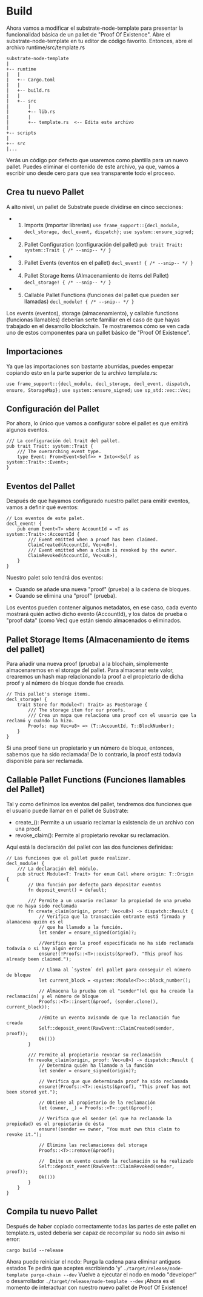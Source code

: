 # Build

Ahora vamos a modificar el substrate-node-template para presentar la funcionalidad básica de un pallet de "Proof Of Existence".
Abre el substrate-node-template en tu editor de código favorito. Entonces, abre el archivo runtime/src/template.rs

~~~
substrate-node-template
|
+-- runtime
|   |
|   +-- Cargo.toml
|   |
|   +-- build.rs
|   |
|   +-- src
|       |
|       +-- lib.rs
|       |
|       +-- template.rs  <-- Edita este archivo
|
+-- scripts
|
+-- src
|...
~~~

Verás un código por defecto que usaremos como plantilla para un nuevo pallet. Puedes eliminar el contenido de este archivo, ya que, vamos a escribir uno desde cero para que sea transparente todo el proceso.

## Crea tu nuevo Pallet

A alto nivel, un pallet de Substrate puede dividirse en cinco secciones:

- 1. Imports (importar librerías)
`use frame_support::{decl_module, decl_storage, decl_event, dispatch};`
`use system::ensure_signed;`

- 2. Pallet Configuration (configuración del pallet)
`pub trait Trait: system::Trait { /* --snip-- */ }`

- 3. Pallet Events (eventos en el pallet)
`decl_event! { /* --snip-- */ }`

- 4. Pallet Storage Items (Almacenamiento de items del Pallet)
`decl_storage! { /* --snip-- */ }`

- 5. Callable Pallet Functions (funciones del pallet que pueden ser llamadas)
`decl_module! { /* --snip-- */ }`

Los events (eventos), storage (almacenamiento), y callable functions (funcionas llamables) deberían serte familiar en el caso de que hayas trabajado en el desarrollo blockchain. Te mostraremos cómo se ven cada uno de estos componentes para un pallet básico de "Proof Of Existence".

## Importaciones

Ya que las importaciones son bastante aburridas, puedes empezar copiando esto en la parte superior de tu archivo template.rs:

`use frame_support::{decl_module, decl_storage, decl_event, dispatch, ensure, StorageMap};`
`use system::ensure_signed;`
`use sp_std::vec::Vec;`

## Configuración del Pallet
Por ahora, lo único que vamos a configurar sobre el pallet es que emitirá algunos eventos.

~~~
/// La configuración del trait del pallet.
pub trait Trait: system::Trait {
    /// The overarching event type.
    type Event: From<Event<Self>> + Into<<Self as system::Trait>::Event>;
}
~~~

## Eventos del Pallet

Después de que hayamos configurado nuestro pallet para emitir eventos, vamos a definir qué eventos:

~~~
// Los eventos de este palet.
decl_event! {
    pub enum Event<T> where AccountId = <T as system::Trait>::AccountId {
        /// Event emitted when a proof has been claimed.
        ClaimCreated(AccountId, Vec<u8>),
        /// Event emitted when a claim is revoked by the owner.
        ClaimRevoked(AccountId, Vec<u8>),
    }
}
~~~

Nuestro palet solo tendrá dos eventos:
- Cuando se añade una nueva "proof" (prueba) a la cadena de bloques.
- Cuando se elimina una "proof" (prueba).

Los eventos pueden contener algunos metadatos, en ese caso, cada evento mostrará quién activó dicho evento (AccountId), y los datos de prueba o "proof data" (como Vec<u8>) que están siendo almacenados o eliminados.

## Pallet Storage Items (Almacenamiento de items del pallet)

Para añadir una nueva proof (prueba) a la blochain, simplemente almacenaremos en el storage del pallet. Para almacenar este valor, crearemos un hash map relacionando la proof a el propietario de dicha proof y al número de bloque donde fue creada.

~~~
// This pallet's storage items.
decl_storage! {
    trait Store for Module<T: Trait> as PoeStorage {
        /// The storage item for our proofs.
        /// Crea un mapa que relaciona una proof con el usuario que la reclamó y cuándo la hizo.
        Proofs: map Vec<u8> => (T::AccountId, T::BlockNumber);
    }
}
~~~

Si una proof tiene un propietario y un número de bloque, entonces, sabemos que ha sido reclamada! De lo contrario, la proof está todavía disponible para ser reclamada.

## Callable Pallet Functions (Funciones llamables del Pallet)

Tal y como definimos los eventos del pallet, tendremos dos funciones que el usuario puede llamar en el pallet de Substrate:

- create_(): Permite a un usuario reclamar la existencia de un archivo con una proof.
- revoke_claim(): Permite al propietario revokar su reclamación.

Aquí está la declaración del pallet con las dos funciones definidas:

~~~
// Las funciones que el pallet puede realizar.
decl_module! {
    /// La declaración del módulo.
    pub struct Module<T: Trait> for enum Call where origin: T::Origin {
        // Una función por defecto para depositar eventos
        fn deposit_event() = default;

        /// Permite a un usuario reclamar la propiedad de una prueba que no haya sido reclamada
        fn create_claim(origin, proof: Vec<u8>) -> dispatch::Result {
            // Verifica que la transacción entrante está firmada y alamacena quién es el 
            // que ha llamado a la función.
            let sender = ensure_signed(origin)?;

            //Verifica que la proof especificada no ha sido reclamada todavía o si hay algún error 
            ensure!(!Proofs::<T>::exists(&proof), "This proof has already been claimed.");

            // Llama al `system` del pallet para conseguir el número de bloque
            let current_block = <system::Module<T>>::block_number();

            // Almacena la prueba con el "sender"(el que ha creado la reclamación) y el número de bloque
            Proofs::<T>::insert(&proof, (sender.clone(), current_block));

            //Emite un evento avisando de que la reclamación fue creada
            Self::deposit_event(RawEvent::ClaimCreated(sender, proof));
            Ok(())
        }

        /// Permite al propietario revocar su reclamación
        fn revoke_claim(origin, proof: Vec<u8>) -> dispatch::Result {
            // Determina quién ha llamado a la función
            let sender = ensure_signed(origin)?;

            // Verifica que que determinada proof ha sido reclamada
            ensure!(Proofs::<T>::exists(&proof), "This proof has not been stored yet.");

            // Obtiene al propietario de la reclamación
            let (owner, _) = Proofs::<T>::get(&proof);

            // Verifica que el sender (el que ha reclamado la propiedad) es el propietario de ésta
            ensure!(sender == owner, "You must own this claim to revoke it.");

            // Elimina las reclamaciones del storage
            Proofs::<T>::remove(&proof);

            //  Emite un evento cuando la reclamación se ha realizado
            Self::deposit_event(RawEvent::ClaimRevoked(sender, proof));
            Ok(())
        }
    }
}
~~~


## Compila tu nuevo Pallet

Después de haber copiado correctamente todas las partes de este pallet en template.rs, usted debería ser capaz de recompilar su nodo sin aviso ni error:

`cargo build --release`

Ahora puede reiniciar el nodo:
Purga la cadena para eliminar antiguos estados 
Te pedirá que aceptes escribiendo 'y'
`./target/release/node-template purge-chain --dev`
Vuelve a ejecutar el nodo en modo "developer" o desarrollador
`./target/release/node-template --dev`
¡Ahora es el momento de interactuar con nuestro nuevo pallet de Proof Of Existence!